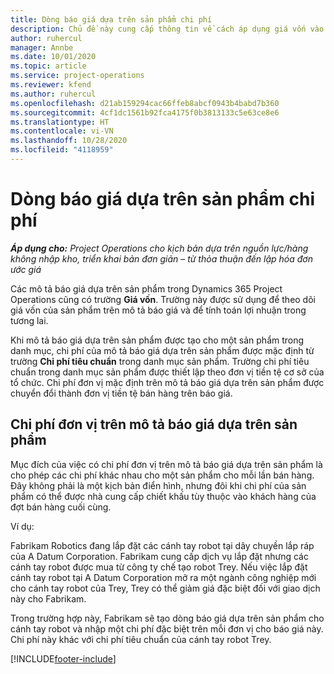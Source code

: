 ```yaml
---
title: Dòng báo giá dựa trên sản phẩm chi phí
description: Chủ đề này cung cấp thông tin về cách áp dụng giá vốn vào mô tả báo giá dựa trên sản phẩm.
author: ruhercul
manager: Annbe
ms.date: 10/01/2020
ms.topic: article
ms.service: project-operations
ms.reviewer: kfend
ms.author: ruhercul
ms.openlocfilehash: d21ab159294cac66ffeb8abcf0943b4babd7b360
ms.sourcegitcommit: 4cf1dc1561b92fca4175f0b3813133c5e63ce8e6
ms.translationtype: HT
ms.contentlocale: vi-VN
ms.lasthandoff: 10/28/2020
ms.locfileid: "4118959"
---
```

# <a name="costing-product-based-quote-lines"></a>Dòng báo giá dựa trên sản phẩm chi phí

_**Áp dụng cho:** Project Operations cho kịch bản dựa trên nguồn lực/hàng không nhập kho, triển khai bản đơn giản – từ thỏa thuận đến lập hóa đơn ước giá_


Các mô tả báo giá dựa trên sản phẩm trong Dynamics 365 Project Operations cũng có trường **Giá vốn**. Trường này được sử dụng để theo dõi giá vốn của sản phẩm trên mô tả báo giá và để tính toán lợi nhuận trong tương lai.

Khi mô tả báo giá dựa trên sản phẩm được tạo cho một sản phẩm trong danh mục, chi phí của mô tả báo giá dựa trên sản phẩm được mặc định từ trường **Chi phí tiêu chuẩn** trong danh mục sản phẩm. Trường chi phí tiêu chuẩn trong danh mục sản phẩm được thiết lập theo đơn vị tiền tệ cơ sở của tổ chức. Chi phí đơn vị mặc định trên mô tả báo giá dựa trên sản phẩm được chuyển đổi thành đơn vị tiền tệ bán hàng trên báo giá.

## <a name="unit-cost-on-a-product-based-quote-line"></a>Chi phí đơn vị trên mô tả báo giá dựa trên sản phẩm

Mục đích của việc có chi phí đơn vị trên mô tả báo giá dựa trên sản phẩm là cho phép các chi phí khác nhau cho một sản phẩm cho mỗi lần bán hàng. Đây không phải là một kịch bản điển hình, nhưng đôi khi chi phí của sản phẩm có thể được nhà cung cấp chiết khấu tùy thuộc vào khách hàng của đợt bán hàng cuối cùng.

Ví dụ:

Fabrikam Robotics đang lắp đặt các cánh tay robot tại dây chuyền lắp ráp của A Datum Corporation. Fabrikam cung cấp dịch vụ lắp đặt nhưng các cánh tay robot được mua từ công ty chế tạo robot Trey. Nếu việc lắp đặt cánh tay robot tại A Datum Corporation mở ra một ngành công nghiệp mới cho cánh tay robot của Trey, Trey có thể giảm giá đặc biệt đối với giao dịch này cho Fabrikam.

Trong trường hợp này, Fabrikam sẽ tạo dòng báo giá dựa trên sản phẩm cho cánh tay robot và nhập một chi phí đặc biệt trên mỗi đơn vị cho báo giá này. Chi phí này khác với chi phí tiêu chuẩn của cánh tay robot Trey.


[!INCLUDE[footer-include](../../includes/footer-banner.md)]